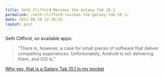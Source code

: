 ```yaml
---
title: Seth Clifford Reviews the Galaxy Tab 10.1
permalink: /seth-clifford-reviews-the-galaxy-tab-10-1/
date: 2011-08-10 12:36:53
layout: post
---
```


Seth Clifford, on available apps:

> "There is, however, a case for small pieces of software that deliver compelling experiences. Unfortunately, Android is not delivering them, and iOS is."

[Why yes, that is a Galaxy Tab 10.1 in my pocket](http://www.sethclifford.me/stream/2011/7/25/why-yes-that-is-a-galaxy-tab-101-in-my-pocket.html)